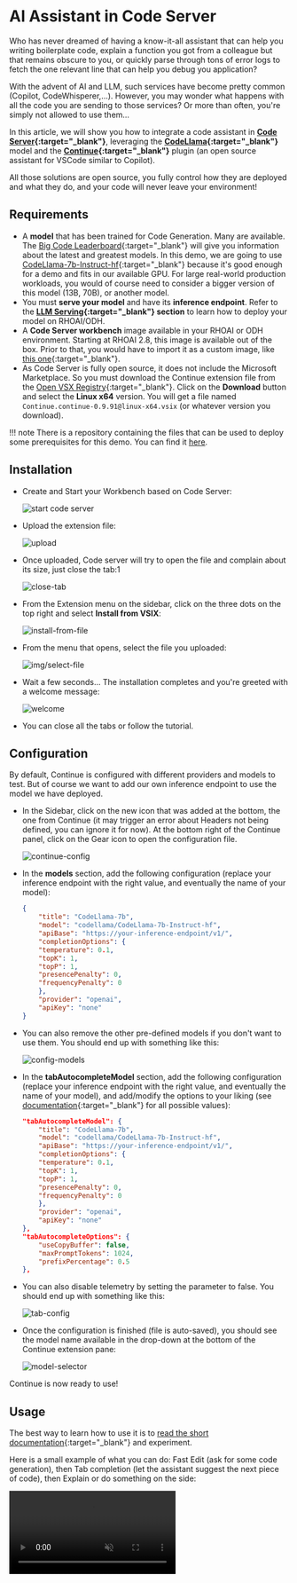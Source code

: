 # AI Assistant in Code Server

Who has never dreamed of having a know-it-all assistant that can help you writing boilerplate code, explain a function you got from a colleague but that remains obscure to you, or quickly parse through tons of error logs to fetch the one relevant line that can help you debug you application?

With the advent of AI and LLM, such services have become pretty common (Copilot, CodeWhisperer,...). However, you may wonder what happens with all the code you are sending to those services? Or more than often, you're simply not allowed to use them...

In this article, we will show you how to integrate a code assistant in **[Code Server](https://github.com/coder/code-server){:target="_blank"}**, leveraging the **[CodeLlama](https://huggingface.co/codellama/CodeLlama-7b-Instruct-hf){:target="_blank"}** model and the **[Continue](https://continue.dev/docs/intro){:target="_blank"}** plugin (an open source assistant for VSCode similar to Copilot).

All those solutions are open source, you fully control how they are deployed and what they do, and your code will never leave your environment!

## Requirements

- A **model** that has been trained for Code Generation. Many are available. The [Big Code Leaderboard](https://huggingface.co/spaces/bigcode/bigcode-models-leaderboard){:target="_blank"} will give you information about the latest and greatest models. In this demo, we are going to use [CodeLlama-7b-Instruct-hf](https://huggingface.co/codellama/CodeLlama-7b-Instruct-hf){:target="_blank"} because it's good enough for a demo and fits in our available GPU. For large real-world production workloads, you would of course need to consider a bigger version of this model (13B, 70B), or another model.
- You must **serve your model** and have its **inference endpoint**. Refer to the **[LLM Serving](../../generative-ai/llm-serving.md#llm-serving-solutions){:target="_blank"} section** to learn how to deploy your model on RHOAI/ODH.
- A **Code Server workbench** image available in your RHOAI or ODH environment. Starting at RHOAI 2.8, this image is available out of the box. Prior to that, you would have to import it as a custom image, like [this one](https://quay.io/repository/modh/codeserver?tab=tags&tag=codeserver-ubi9-python-3.9-2023b-20240301-6560116){:target="_blank"}.
- As Code Server is fully open source, it does not include the Microsoft Marketplace. So you must download the Continue extension file from the [Open VSX Registry](https://open-vsx.org/extension/Continue/continue){:target="_blank"}. Click on the **Download** button and select the **Linux x64** version. You will get a file named `Continue.continue-0.9.91@linux-x64.vsix` (or whatever version you download).

!!! note
    There is a repository containing the files that can be used to deploy some prerequisites for this demo. You can find it [here](https://github.com/rh-aiservices-bu/code-assistant-demo).

## Installation

- Create and Start your Workbench based on Code Server:

    ![start code server](img/start-code-server.png)

- Upload the extension file:

    ![upload](img/upload.png)

- Once uploaded, Code server will try to open the file and complain about its size, just close the tab:1

    ![close-tab](img/close-tab.png)

- From the Extension menu on the sidebar, click on the three dots on the top right and select **Install from VSIX**:

    ![install-from-file](img/install-from-file.png)

- From the menu that opens, select the file you uploaded:

    ![img/select-file](img/select-file.png)

- Wait a few seconds... The installation completes and you're greeted with a welcome message:

    ![welcome](img/welcome.png)

- You can close all the tabs or follow the tutorial.

## Configuration

By default, Continue is configured with different providers and models to test. But of course we want to add our own inference endpoint to use the model we have deployed.

- In the Sidebar, click on the new icon that was added at the bottom, the one from Continue (it may trigger an error about Headers not being defined, you can ignore it for now). At the bottom right of the Continue panel, click on the Gear icon to open the configuration file.

    ![continue-config](img/continue-config.png)

- In the **models** section, add the following configuration (replace your inference endpoint with the right value, and eventually the name of your model):

    ```json
    {
        "title": "CodeLlama-7b",
        "model": "codellama/CodeLlama-7b-Instruct-hf",
        "apiBase": "https://your-inference-endpoint/v1/",
        "completionOptions": {
        "temperature": 0.1,
        "topK": 1,
        "topP": 1,
        "presencePenalty": 0,
        "frequencyPenalty": 0
        },
        "provider": "openai",
        "apiKey": "none"
    }
    ```

- You can also remove the other pre-defined models if you don't want to use them. You should end up with something like this:

    ![config-models](img/config-models.png)

- In the **tabAutocompleteModel** section, add the following configuration (replace your inference endpoint with the right value, and eventually the name of your model), and add/modify the options to your liking (see [documentation](https://continue.dev/docs/walkthroughs/tab-autocomplete){:target="_blank"} for all possible values):

    ```json
    "tabAutocompleteModel": {
        "title": "CodeLlama-7b",
        "model": "codellama/CodeLlama-7b-Instruct-hf",
        "apiBase": "https://your-inference-endpoint/v1/",
        "completionOptions": {
        "temperature": 0.1,
        "topK": 1,
        "topP": 1,
        "presencePenalty": 0,
        "frequencyPenalty": 0
        },
        "provider": "openai",
        "apiKey": "none"
    },
    "tabAutocompleteOptions": {
        "useCopyBuffer": false,
        "maxPromptTokens": 1024,
        "prefixPercentage": 0.5
    },
    ```

- You can also disable telemetry by setting the parameter to false. You should end up with something like this:

    ![tab-config](img/tab-config.png)

- Once the configuration is finished (file is auto-saved), you should see the model name available in the drop-down at the bottom of the Continue extension pane:

    ![model-selector](img/model-selector.png)

Continue is now ready to use!

## Usage

The best way to learn how to use it is to [read the short documentation](https://continue.dev/docs/how-to-use-continue){:target="_blank"} and experiment.

Here is a small example of what you can do: Fast Edit (ask for some code generation), then Tab completion (let the assistant suggest the next piece of code), then Explain or do something on the side:

<video controls autoplay loop muted>
      <source id="mp4" src="/demos/codellama-continue/img/codellama-continue.mp4" type="video/mp4">
    <img src="/demos/codellama-continue/img/demo-still.png" alt="Demo Still" title="Your browser does not support the <video> tag" />
</videos>
